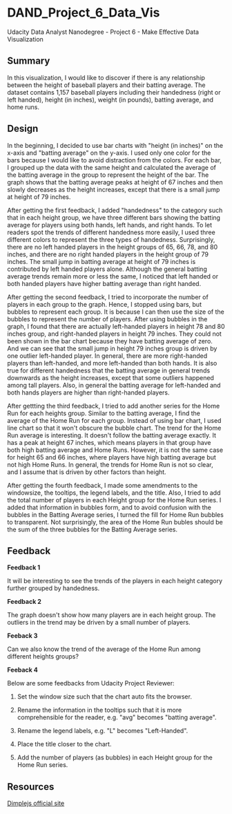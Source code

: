 # DAND_Project_6_Data_Vis
Udacity Data Analyst Nanodegree - Project 6 - Make Effective Data Visualization

## Summary
In this visualization, I would like to discover if there is any relationship between the height of baseball players and their batting average. The dataset contains 1,157 baseball players including their handedness (right or left handed), height (in inches), weight (in pounds), batting average, and home runs.

## Design
In the beginning, I decided to use bar charts with "height (in inches)" on the x-axis and "batting average" on the y-axis. I used only one color for the bars because I would like to avoid distraction from the colors. For each bar, I grouped up the data with the same height and calculated the average of the batting average in the group to represent the height of the bar. The graph shows that the batting average peaks at height of 67 inches and then slowly decreases as the height increases, except that there is a small jump at height of 79 inches.

After getting the first feedback, I added "handedness" to the category such that in each height group, we have three different bars showing the batting average for players using both hands, left hands, and right hands. To let readers spot the trends of different handedness more easily, I used three different colors to represent the three types of handedness. Surprisingly, there are no left handed players in the height groups of 65, 66, 78, and 80 inches, and there are no right handed players in the height group of 79 inches. The small jump in batting average at height of 79 inches is contributed by left handed players alone. Although the general batting average trends remain more or less the same, I noticed that left handed or both handed players have higher batting average than right handed.

After getting the second feedback, I tried to incorporate the number of players in each group to the graph. Hence, I stopped using bars, but bubbles to represent each group. It is because I can then use the size of the bubbles to represent the number of players. After using bubbles in the graph, I found that there are actually left-handed players in height 78 and 80 inches group, and right-handed players in height 79 inches. They could not been shown in the bar chart because they have batting average of zero. And we can see that the small jump in height 79 inches group is driven by one outlier left-handed player. In general, there are more right-handed players than left-handed, and more left-handed than both hands. It is also true for different handedness that the batting average in general trends downwards as the height increases, except that some outliers happened among tall players. Also, in general the batting average for left-handed and both hands players are higher than right-handed players.

After gettting the third feedback, I tried to add another series for the Home Run for each heights group. Similar to the batting average, I find the average of the Home Run for each group. Instead of using bar chart, I used line chart so that it won't obscure the bubble chart. The trend for the Home Run average is interesting. It doesn't follow the batting average exactly. It has a peak at height 67 inches, which means players in that group have both high batting average and Home Runs. However, it is not the same case for height 65 and 66 inches, where players have high batting average but not high Home Runs. In general, the trends for Home Run is not so clear, and I assume that is driven by other factors than height.

After getting the fourth feedback, I made some amendments to the windowsize, the tooltips, the legend labels, and the title. Also, I tried to add the total number of players in each Height group for the Home Run series. I added that information in bubbles form, and to avoid confusion with the bubbles in the Batting Average series, I turned the fill for Home Run bubbles to transparent. Not surprisingly, the area of the Home Run bubles should be the sum of the three bubbles for the Batting Average series. 

## Feedback
**Feedback 1**

It will be interesting to see the trends of the players in each height category further grouped by handedness.

**Feedback 2**

The graph doesn't show how many players are in each height group. The outliers in the trend may be driven by a small number of players.

**Feeback 3**

Can we also know the trend of the average of the Home Run among different heights groups?

**Feeback 4**

Below are some feedbacks from Udacity Project Reviewer:

1. Set the window size such that the chart auto fits the browser.

2. Rename the information in the tooltips such that it is more comprehensible for the reader, e.g. "avg" becomes "batting average".

3. Rename the legend labels, e.g. "L" becomes "Left-Handed".

4. Place the title closer to the chart.

5. Add the number of players (as bubbles) in each Height group for the Home Run series.

## Resources
[Dimplejs official site](http://dimplejs.org/)
